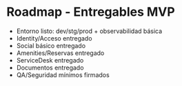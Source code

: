 # Roadmap - Entregables MVP

- Entorno listo: dev/stg/prod + observabilidad básica
- Identity/Acceso entregado
- Social básico entregado
- Amenities/Reservas entregado
- ServiceDesk entregado
- Documentos entregado
- QA/Seguridad mínimos firmados

